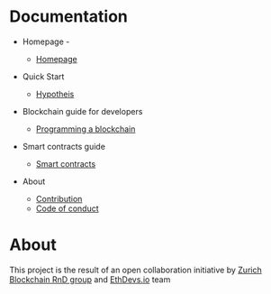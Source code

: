 Documentation
=============

* Homepage -
    * [Homepage](./homepage.md)
* Quick Start
    * [Hypotheis](guides/hypothesis.md)
* Blockchain guide for developers
    * [Programming a blockchain](guides/blockchain/guide.md)
* Smart contracts guide
    * [Smart contracts](guides/ethereum/contracts.md)

* About
    * [Contribution](about/contribution.md)
    * [Code of conduct](about/codeofconduct.md)

About
=============
This project is the result of an open collaboration initiative by [Zurich Blockchain RnD group](https://zbrd.org/) and [EthDevs.io](https://www.ethdevs.io/) team
